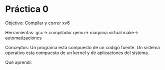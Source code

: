 # Práctica 0

Objetivo:
Compilar y correr xv6

Herramientas:
gcc-> compilador
qemu-> maquina virtual
make-> automatizaciones

Conceptos:
Un programa esta compuesto de un codigo fuente.
Un sistema operativo esta compuesto de un kernel y de aplicaciones del sistema.

Qué aprendí:
